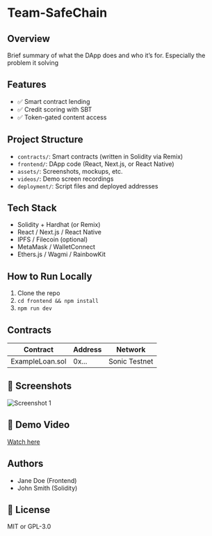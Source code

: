 # Team-SafeChain

## Overview
Brief summary of what the DApp does and who it’s for. Especially the problem it solving

## Features
- ✅ Smart contract lending
- ✅ Credit scoring with SBT
- ✅ Token-gated content access

## Project Structure
- `contracts/`: Smart contracts (written in Solidity via Remix)
- `frontend/`: DApp code (React, Next.js, or React Native)
- `assets/`: Screenshots, mockups, etc.
- `videos/`: Demo screen recordings
- `deployment/`: Script files and deployed addresses

## Tech Stack
- Solidity + Hardhat (or Remix)
- React / Next.js / React Native
- IPFS / Filecoin (optional)
- MetaMask / WalletConnect
- Ethers.js / Wagmi / RainbowKit

## How to Run Locally
1. Clone the repo  
2. `cd frontend && npm install`  
3. `npm run dev`

## Contracts
| Contract | Address | Network |
|----------|---------|---------|
| ExampleLoan.sol | 0x... | Sonic Testnet |

## 📸 Screenshots
![Screenshot 1](./images/screenshot-1.png)

## 🎥 Demo Video
[Watch here](./videos/demo.mp4)

## Authors
- Jane Doe (Frontend)
- John Smith (Solidity)

## 📄 License
MIT or GPL-3.0
